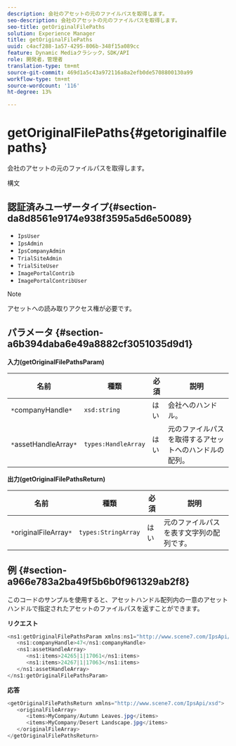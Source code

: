 ```yaml
---
description: 会社のアセットの元のファイルパスを取得します。
seo-description: 会社のアセットの元のファイルパスを取得します。
seo-title: getOriginalFilePaths
solution: Experience Manager
title: getOriginalFilePaths
uuid: c4acf288-1a57-4295-806b-348f15a089cc
feature: Dynamic Mediaクラシック，SDK/API
role: 開発者，管理者
translation-type: tm+mt
source-git-commit: 469d1a5c43a972116a8a2efb0de5708800130a99
workflow-type: tm+mt
source-wordcount: '116'
ht-degree: 13%

---
```



# getOriginalFilePaths{#getoriginalfilepaths}

会社のアセットの元のファイルパスを取得します。

構文

## 認証済みユーザータイプ{#section-da8d8561e9174e938f3595a5d6e50089}

* `IpsUser`
* `IpsAdmin`
* `IpsCompanyAdmin`
* `TrialSiteAdmin`
* `TrialSiteUser`
* `ImagePortalContrib`
* `ImagePortalContribUser`

>[!NOTE]
>
>アセットへの読み取りアクセス権が必要です。

## パラメータ {#section-a6b394daba6e49a8882cf3051035d9d1}

**入力(getOriginalFilePathsParam)**

| 名前 | 種類 | 必須 | 説明 |
|---|---|---|---|
| `*`companyHandle`*` | `xsd:string` | はい | 会社へのハンドル。 |
| `*`assetHandleArray`*` | `types:HandleArray` | はい | 元のファイルパスを取得するアセットへのハンドルの配列。 |

**出力(getOriginalFilePathsReturn)**

| 名前 | 種類 | 必須 | 説明 |
|---|---|---|---|
| `*`originalFileArray`*` | `types:StringArray` | はい | 元のファイルパスを表す文字列の配列です。 |

## 例 {#section-a966e783a2ba49f5b6b0f961329ab2f8}

このコードのサンプルを使用すると、アセットハンドル配列内の一意のアセットハンドルで指定されたアセットのファイルパスを返すことができます。

**リクエスト**

```java
<ns1:getOriginalFilePathsParam xmlns:ns1="http://www.scene7.com/IpsApi/xsd">
   <ns1:companyHandle>47</ns1:companyHandle>
   <ns1:assetHandleArray>
      <ns1:items>24265|1|17061</ns1:items>
      <ns1:items>24267|1|17063</ns1:items>
   </ns1:assetHandleArray>
</ns1:getOriginalFilePathsParam>
```

**応答**

```java
<getOriginalFilePathsReturn xmlns="http://www.scene7.com/IpsApi/xsd">
   <originalFileArray>
      <items>MyCompany/Autumn Leaves.jpg</items>
      <items>MyCompany/Desert Landscape.jpg</items>
   </originalFileArray>
</getOriginalFilePathsReturn>
```

